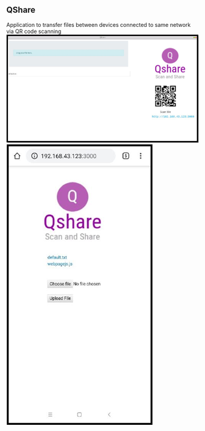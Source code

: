 ## QShare
Application to transfer files between devices connected to same network via QR code scanning 
<img src="public/i1.JPG">
<img src="public/i2.JPG">
